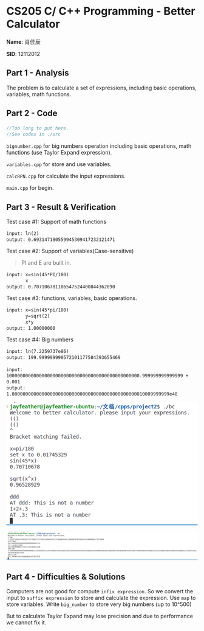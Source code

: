 # CS205 C/ C++ Programming - Better Calculator

**Name**: 肖佳辰

**SID**: 12112012

## Part 1 - Analysis

The problem is to calculate a set of expressions, including basic operations, variables, math functions.

## Part 2 - Code

```cpp
//Too long to put here.
//See codes in ./src
```
`bignumber.cpp` for big numbers operation including basic operations, math functions (use Taylor Expand expression).

`variables.cpp` for store and use variables.

`calcRPN.cpp`   for calculate the input expressions.

`main.cpp`      for begin.


## Part 3 - Result & Verification

Test case #1: Support of math functions

```
input: ln(2)
output: 0.693147180559945309417232121471
```

Test case #2: Support of variables(Case-sensitive)

> PI and E are built in.

```
input: x=sin(45*PI/180)
       x
output: 0.707106781186547524400844362090
```

Test case #3: functions, variables, basic operations.

```
input: x=sin(45*pi/180)
       y=sqrt(2)
       x*y
output: 1.00000000
```

Test case #4: Big numbers

```
input: ln(7.2259737e86)
output: 199.999999990572101177584393655469

input: 1000000000000000000000000000000000000000000000000.999999999999999 + 0.001
output: 1.0000000000000000000000000000000000000000000000010009999999e48
```

![scs](./pic/snapshoot.png)

![src](./pic/snapshoot2.png)

## Part 4 - Difficulties & Solutions

Computers are not good for compute `infix expression`. So we convert the input to `suffix expression` to store and calculate the expression. Use `map` to store variables. Write `big_number` to store very big numbers (up to 10^500)

But to calculate Taylor Expand may lose precision and due to performance we cannot fix it.
